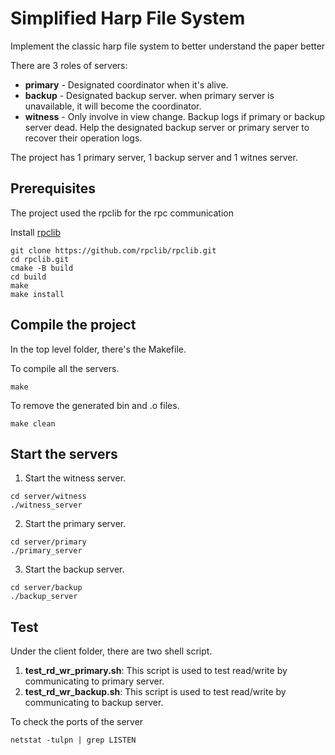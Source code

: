 # Simplified Harp File System

Implement the classic harp file system to better understand the paper better

There are 3 roles of servers:

* **primary** - Designated coordinator when it's alive.
* **backup** - Designated backup server. when primary server is unavailable, it will become the coordinator.
* **witness** - Only involve in view change. Backup logs if primary or backup server dead. Help the designated backup server or primary server to recover their operation logs.

The project has 1 primary server, 1 backup server and 1 witnes server.

## Prerequisites

The project used the rpclib for the rpc communication

Install [rpclib](github.com/rpclib/rpclib)

```
git clone https://github.com/rpclib/rpclib.git
cd rpclib.git
cmake -B build
cd build
make
make install
```
## Compile the project

In the top level folder, there's the Makefile.

To compile all the servers.

```
make
```

To remove the generated bin and .o files.

```
make clean
```

## Start the servers

1. Start the witness server.

```
cd server/witness
./witness_server
```

2. Start the primary server.

```
cd server/primary
./primary_server
```

3. Start the backup server.

```
cd server/backup
./backup_server
```

## Test

Under the client folder, there are two shell script.
1. **test_rd_wr_primary.sh**: This script is used to test read/write by communicating to primary server.
2. **test_rd_wr_backup.sh**: This script is used to test read/write by communicating to backup server.

To check the ports of the server

```
netstat -tulpn | grep LISTEN
```
